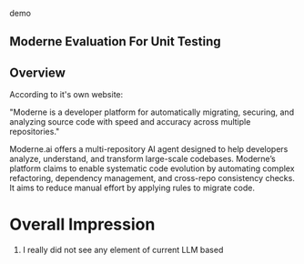 demo


## Moderne Evaluation For Unit Testing

## Overview

According to it's own website:

"Moderne is a developer platform for automatically migrating, securing, and analyzing source code with speed and accuracy across multiple repositories."

Moderne.ai offers a multi-repository AI agent designed to help developers analyze, understand, and transform large-scale codebases. Moderne’s platform claims to enable systematic code evolution by automating complex refactoring, dependency management, and cross-repo consistency checks. It aims to reduce manual effort by applying rules to migrate code.

# Overall Impression

1. I really did not see any element of current LLM based 


